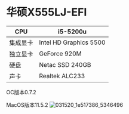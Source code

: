 #  华硕X555LJ-EFI

| CPU      | i5-5200u               |
| -------- | ---------------------- |
| 集成显卡 | Intel HD Graphics 5500 |
| 独立显卡 | GeForce 920M           |
| 硬盘     | Netac SSD 240GB        |
| 声卡     | Realtek ALC233         |

OC版本0.7.2

MacOS版本11.5.2
![031520_1e517386_5346496](https://user-images.githubusercontent.com/89714521/132108169-9d1d6a59-732a-4666-9d03-e45081ec4301.png)

